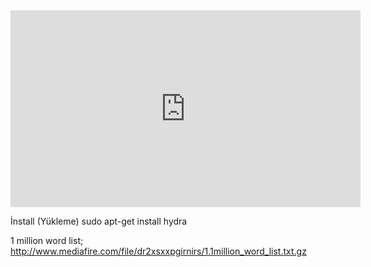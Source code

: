 <iframe width="560" height="315" src="https://www.youtube.com/embed/vPGsV_tF66g?rel=0" frameborder="0" allowfullscreen></iframe>

İnstall (Yükleme)
sudo apt-get install hydra

1 million word list;
http://www.mediafire.com/file/dr2xsxxpgirnirs/1.1million_word_list.txt.gz